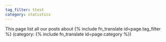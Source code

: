 ```yaml
---
tag_filter: ttest
category: statistics
---
```


This page list all our posts about {% include fn_translate id=page.tag_filter %} (category:  {% include fn_translate id=page.category %})
